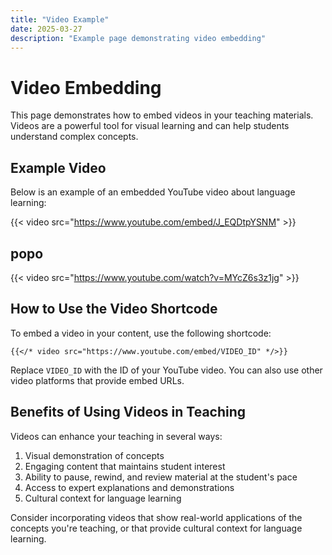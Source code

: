 ```yaml
---
title: "Video Example"
date: 2025-03-27
description: "Example page demonstrating video embedding"
---
```


# Video Embedding

This page demonstrates how to embed videos in your teaching materials. Videos are a powerful tool for visual learning and can help students understand complex concepts.

## Example Video

Below is an example of an embedded YouTube video about language learning:

{{< video src="https://www.youtube.com/embed/J_EQDtpYSNM" >}}

## popo

{{< video src="https://www.youtube.com/watch?v=MYcZ6s3z1jg" >}}






## How to Use the Video Shortcode

To embed a video in your content, use the following shortcode:

```
{{</* video src="https://www.youtube.com/embed/VIDEO_ID" */>}}
```

Replace `VIDEO_ID` with the ID of your YouTube video. You can also use other video platforms that provide embed URLs.

## Benefits of Using Videos in Teaching

Videos can enhance your teaching in several ways:

1. Visual demonstration of concepts
2. Engaging content that maintains student interest
3. Ability to pause, rewind, and review material at the student's pace
4. Access to expert explanations and demonstrations
5. Cultural context for language learning

Consider incorporating videos that show real-world applications of the concepts you're teaching, or that provide cultural context for language learning.
